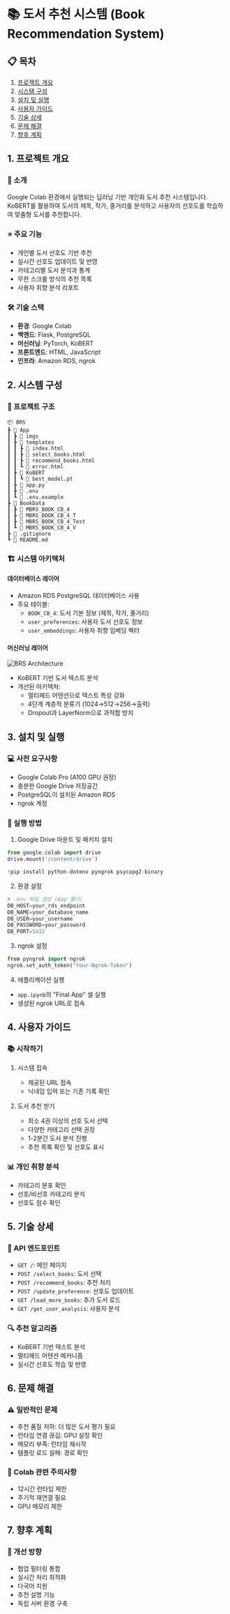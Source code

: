 # 📚 도서 추천 시스템 (Book Recommendation System)

## 📋 목차
1. [프로젝트 개요](#1-프로젝트-개요)
2. [시스템 구성](#2-시스템-구성)
3. [설치 및 실행](#3-설치-및-실행)
4. [사용자 가이드](#4-사용자-가이드)
5. [기술 상세](#5-기술-상세)
6. [문제 해결](#6-문제-해결)
7. [향후 계획](#7-향후-계획)

## 1. 프로젝트 개요

### 🎯 소개
Google Colab 환경에서 실행되는 딥러닝 기반 개인화 도서 추천 시스템입니다. KoBERT를 활용하여 도서의 제목, 작가, 줄거리를 분석하고 사용자의 선호도를 학습하여 맞춤형 도서를 추천합니다.

### ⭐ 주요 기능
* 개인별 도서 선호도 기반 추천
* 실시간 선호도 업데이트 및 반영
* 카테고리별 도서 분석과 통계
* 무한 스크롤 방식의 추천 목록
* 사용자 취향 분석 리포트

### 🛠️ 기술 스택

* **환경**: Google Colab
* **백엔드**: Flask, PostgreSQL
* **머신러닝**: PyTorch, KoBERT
* **프론트엔드**: HTML, JavaScript
* **인프라**: Amazon RDS, ngrok

## 2. 시스템 구성

### 📁 프로젝트 구조
```
📦 BRS
┣ 📂 App
┃ ┣ 📂 imgs
┃ ┣ 📂 templates
┃ ┃ ┣ 📜 index.html
┃ ┃ ┣ 📜 select_books.html
┃ ┃ ┣ 📜 recommend_books.html
┃ ┃ ┗ 📜 error.html
┃ ┣ 📂 KoBERT
┃ ┃ ┗ 📜 best_model.pt
┃ ┣ 📜 app.py
┃ ┣ 📜 .env
┃ ┗ 📜 .env.example
┣ 📂 BookData
┃ ┣ 📜 MBRS_BOOK_CB_4
┃ ┣ 📜 MBRS_BOOK_CB_4_T
┃ ┣ 📜 MBRS_BOOK_CB_4_Test
┃ ┗ 📜 MBRS_BOOK_CB_4_V
┣ 📜 .gitignore
┗ 📜 README.md
```

### 🏗️ 시스템 아키텍처

#### 데이터베이스 레이어
* Amazon RDS PostgreSQL 데이터베이스 사용
* 주요 테이블:
  * `BOOK_CB_4`: 도서 기본 정보 (제목, 작가, 줄거리)
  * `user_preferences`: 사용자 도서 선호도 정보
  * `user_embeddings`: 사용자 취향 임베딩 벡터

#### 머신러닝 레이어
![BRS Architecture](imgs/model_architecture.png)
* KoBERT 기반 도서 텍스트 분석
* 개선된 아키텍처:
  * 멀티헤드 어텐션으로 텍스트 특성 강화
  * 4단계 계층적 분류기 (1024→512→256→출력)
  * Dropout과 LayerNorm으로 과적합 방지

## 3. 설치 및 실행

### 💻 사전 요구사항
* Google Colab Pro (A100 GPU 권장)
* 충분한 Google Drive 저장공간
* PostgreSQL이 설치된 Amazon RDS
* ngrok 계정

### 🚀 실행 방법

1. Google Drive 마운트 및 패키지 설치
```python
from google.colab import drive
drive.mount('/content/drive')

!pip install python-dotenv pyngrok psycopg2-binary
```

2. 환경 설정
```python
# .env 파일 생성 (App 폴더)
DB_HOST=your_rds_endpoint
DB_NAME=your_database_name
DB_USER=your_username
DB_PASSWORD=your_password
DB_PORT=5432
```

3. ngrok 설정
```python
from pyngrok import ngrok
ngrok.set_auth_token("Your-Ngrok-Token")
```

4. 애플리케이션 실행
* `app.ipynb`의 "Final App" 셀 실행
* 생성된 ngrok URL로 접속

## 4. 사용자 가이드

### 📚 시작하기
1. 시스템 접속
   * 제공된 URL 접속
   * 닉네임 입력 또는 기존 기록 확인

2. 도서 추천 받기
   * 최소 4권 이상의 선호 도서 선택
   * 다양한 카테고리 선택 권장
   * 1-2분간 도서 분석 진행
   * 추천 목록 확인 및 선호도 표시

### 📊 개인 취향 분석
* 카테고리 분포 확인
* 선호/비선호 카테고리 분석
* 선호도 점수 확인

## 5. 기술 상세

### 🔌 API 엔드포인트
* `GET /`: 메인 페이지
* `POST /select_books`: 도서 선택
* `POST /recommend_books`: 추천 처리
* `POST /update_preference`: 선호도 업데이트
* `GET /load_more_books`: 추가 도서 로드
* `GET /get_user_analysis`: 사용자 분석

### 🔍 추천 알고리즘
* KoBERT 기반 텍스트 분석
* 멀티헤드 어텐션 메커니즘
* 실시간 선호도 학습 및 반영

## 6. 문제 해결

### ⚠️ 일반적인 문제
* 추천 품질 저하: 더 많은 도서 평가 필요
* 런타임 연결 끊김: GPU 설정 확인
* 메모리 부족: 런타임 재시작
* 템플릿 로드 실패: 경로 확인

### 🔄 Colab 관련 주의사항
* 12시간 런타임 제한
* 주기적 재연결 필요
* GPU 메모리 제한

## 7. 향후 계획

### 🔮 개선 방향
* 협업 필터링 통합
* 실시간 처리 최적화
* 다국어 지원
* 추천 설명 기능
* 독립 서버 환경 구축